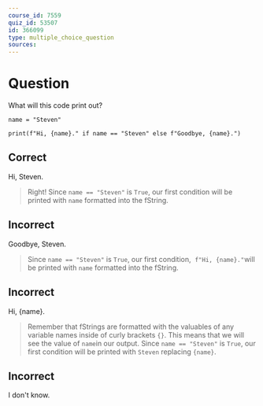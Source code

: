 ```yaml
---
course_id: 7559
quiz_id: 53507
id: 366099
type: multiple_choice_question
sources:
---
```


# Question

What will this code print out?

```plaintext
name = "Steven"

print(f"Hi, {name}." if name == "Steven" else f"Goodbye, {name}.")
```

## Correct

Hi, Steven.

> Right! Since `name == "Steven"` is `True`, our first condition will be printed
> with `name` formatted into the fString.

## Incorrect

Goodbye, Steven.

> Since `name == "Steven"` is `True`, our first condition, &nbsp;`f"Hi,
> {name}."`will be printed with `name` formatted into the fString.

## Incorrect

Hi, {name}.

> Remember that fStrings are formatted with the valuables of any variable names
> inside of curly brackets `{}`. This means that we will see the value of `name`in
> our output. Since `name == "Steven"` is `True`, our first condition will be
> printed with `Steven` replacing `{name}`.

## Incorrect

I don't know.
